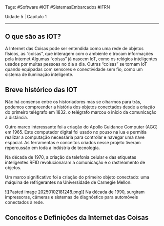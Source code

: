 Tags: #Software #IOT #SistemasEmbarcados #IFRN

Uidade 5 | Capítulo 1
___
## O que são as IOT?
A Internet das Coisas pode ser entendida como uma rede de objetos físicos, as “coisas”, que interagem com o ambiente e trocam informações pela Internet
Algumas “coisas” já nascem IoT, como os relógios inteligentes usados por muitas pessoas no dia a dia. Outras “coisas” se tornam IoT quando equipadas com sensores e conectividade sem fio, como um sistema de iluminação inteligente.
## Breve histórico das IOT
Não há consenso entre os historiadores mas se olharmos para trás, podemos compreender a história dos objetos conectados desde a criação do primeiro telégrafo em 1832.
o telégrafo marcou o início da comunicação à distância.

Outro marco interessante foi a criação do Apollo Guidance Computer (AGC) em 1965. Este computador digital foi usado no pouso na lua e permitia realizar a computação necessária para controlar e navegar uma nave espacial. As ferramentas e conceitos criados nesse projeto tiveram repercussão em toda a indústria de tecnologia.

Na década de 1970, a criação da telefonia celular e das etiquetas inteligentes RFID revolucionaram a comunicação e o rastreamento de objetos.

Um marco significativo foi a criação do primeiro objeto conectado: uma máquina de refrigerantes na Universidade de Carnegie Mellon.

![[Pasted image 20250102181248.png]]
Na década de 1990, surgiram impressoras, câmeras e sistemas de diagnóstico para automóveis conectados à rede.

## Conceitos e Definições da Internet das Coisas
